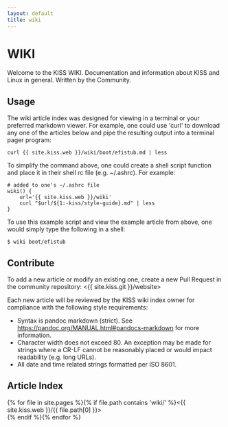```yaml
---
layout: default
title: wiki
---
```


WIKI
====

Welcome to the KISS WIKI. Documentation and information about KISS and Linux in 
general. Written by the Community.

Usage
-----

The wiki article index was designed for viewing in a terminal or your preferred
markdown viewer. For example, one could use 'curl' to download any one of the
articles below and pipe the resulting output into a terminal pager program:

    curl {{ site.kiss.web }}/wiki/boot/efistub.md | less

To simplify the command above, one could create a shell script function and 
place it in their shell rc file (e.g. ~/.ashrc). For example:

    # added to one's ~/.ashrc file
    wiki() {
        url='{{ site.kiss.web }}/wiki'
        curl "$url/${1:-kiss/style-guide}.md" | less
    }

To use this example script and view the example article from above, one would
simply type the following in a shell:

    $ wiki boot/efistub

Contribute
----------

To add a new article or modify an existing one, create a new Pull Request in
the community repository: <{{ site.kiss.git }}/website>

Each new article will be reviewed by the KISS wiki index owner for compliance
with the following style requirements:

*   Syntax is pandoc markdown (strict). 
    See <https://pandoc.org/MANUAL.html#pandocs-markdown> for more information.
*   Character width does not exceed 80. 
    An exception may be made for strings where a CR-LF cannot be reasonably 
    placed or would impact readability (e.g. long URLs).
*   All date and time related strings formatted per ISO 8601.

Article Index
-------------

{% for file in site.pages %}{% if file.path contains 'wiki/' %}<{{ site.kiss.web }}/{{ file.path[0] }}><br>{% endif %}{% endfor %}
